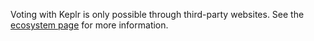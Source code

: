 Voting with Keplr is only possible through third-party websites. See the [ecosystem page](/) for more information.
